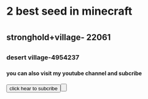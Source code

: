 <html>


<h1> 2 best seed in minecraft<h1>


<h2> stronghold+village- 22061 
 <h2>   


<h3>   desert village-4954237<h3>
    
    
<h4>you can also visit my youtube channel and subcribe<h4>


<a href="https://youtube.com/channel/UCwIEQQMq1rBK0ypQL3tbgKA">


<button>click hear to subcribe<button>


<a>


<html>

